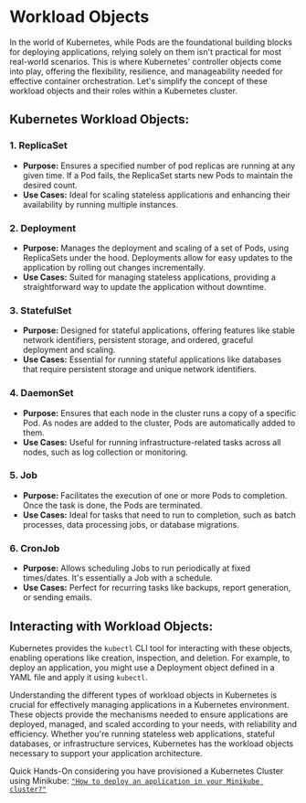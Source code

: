 # Workload Objects

In the world of Kubernetes, while Pods are the foundational building blocks for deploying applications, relying solely on them isn't practical for most real-world scenarios. This is where Kubernetes' controller objects come into play, offering the flexibility, resilience, and manageability needed for effective container orchestration. Let's simplify the concept of these workload objects and their roles within a Kubernetes cluster.

## Kubernetes Workload Objects:

### 1. **ReplicaSet**

- **Purpose:** Ensures a specified number of pod replicas are running at any given time. If a Pod fails, the ReplicaSet starts new Pods to maintain the desired count.
- **Use Cases:** Ideal for scaling stateless applications and enhancing their availability by running multiple instances.

### 2. **Deployment**

- **Purpose:** Manages the deployment and scaling of a set of Pods, using ReplicaSets under the hood. Deployments allow for easy updates to the application by rolling out changes incrementally.
- **Use Cases:** Suited for managing stateless applications, providing a straightforward way to update the application without downtime.

### 3. **StatefulSet**

- **Purpose:** Designed for stateful applications, offering features like stable network identifiers, persistent storage, and ordered, graceful deployment and scaling.
- **Use Cases:** Essential for running stateful applications like databases that require persistent storage and unique network identifiers.

### 4. **DaemonSet**

- **Purpose:** Ensures that each node in the cluster runs a copy of a specific Pod. As nodes are added to the cluster, Pods are automatically added to them.
- **Use Cases:** Useful for running infrastructure-related tasks across all nodes, such as log collection or monitoring.

### 5. **Job**

- **Purpose:** Facilitates the execution of one or more Pods to completion. Once the task is done, the Pods are terminated.
- **Use Cases:** Ideal for tasks that need to run to completion, such as batch processes, data processing jobs, or database migrations.

### 6. **CronJob**

- **Purpose:** Allows scheduling Jobs to run periodically at fixed times/dates. It's essentially a Job with a schedule.
- **Use Cases:** Perfect for recurring tasks like backups, report generation, or sending emails.

## Interacting with Workload Objects:

Kubernetes provides the `kubectl` CLI tool for interacting with these objects, enabling operations like creation, inspection, and deletion. For example, to deploy an application, you might use a Deployment object defined in a YAML file and apply it using `kubectl`.


Understanding the different types of workload objects in Kubernetes is crucial for effectively managing applications in a Kubernetes environment. These objects provide the mechanisms needed to ensure applications are deployed, managed, and scaled according to your needs, with reliability and efficiency. Whether you're running stateless web applications, stateful databases, or infrastructure services, Kubernetes has the workload objects necessary to support your application architecture.

Quick Hands-On considering you have provisioned a Kubernetes Cluster using Minikube: [```"How to deploy an application in your Minikube cluster?"```](https://kubernetes.io/docs/tutorials/kubernetes-basics/deploy-app/deploy-intro/)